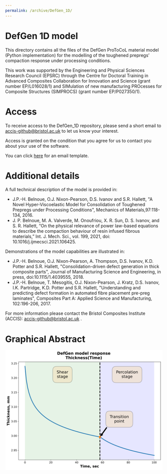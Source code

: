 ```yaml
---
permalink: /archive/DefGen_1D/
---
```


# DefGen 1D model
This directory contains all the files of the DefGen ProToCoL material model (Python implementation) for the modelling of the toughened prepregs’ compaction response under processing conditions.

This work was supported by the Engineering and Physical Sciences Research Council (EPSRC) through the Centre for Doctoral Training in Advanced Composites Collaboration for Innovation and Science (grant number EP/L016028/1) and SIMulation of new manufacturing PROcesses for Composite Structures (SIMPROCS) (grant number EP/P027350/1).

# Access
To receive access to the DefGen_1D repository, please send a short email to accis-github@bristol.ac.uk to let us know your interest.  

Access is granted on the condition that you agree for us to contact you about your use of the software.

You can click [here](mailto:accis-github@bristol.ac.uk?subject=Access%20to%20DefGen_1D%20repository&body=Dear%20ACCIS%2C%20%0A%0AI%20would%20like%20to%20request%20access%20to%20your%20GitHub%20repository%20for%20DefGen_1D.%20%0A%0ABest%20wishes%2C%20%0A%3Cname%3E%0A%3Coptional%20affiliation%3EE) for an email template.

# Additional details

 A full technical description of the model is provided in:
* J.P.-H. Belnoue, O.J. Nixon-Pearson, D.S. Ivanov and S.R. Hallett, "A Novel Hyper-Viscoelastic Model for Consolidation of Toughened Prepregs under Processing Conditions", Mechanics of Materials,97:118-134, 2016.
* J. P. Belnoue, M. A. Valverde, M. Onoufriou, X. R. Sun, D. S. Ivanov, and S. R. Hallett, “On the physical relevance of power law-based equations to describe the compaction behaviour of resin infused fibrous materials,” Int. J. Mech. Sci., vol. 199, 2021, doi: 10.1016/j.ijmecsci.2021.106425.

Demonstrations of the model capabilities are illustrated in:
* J.P.-H. Belnoue, O.J. Nixon-Pearson, A. Thompson, D.S. Ivanov, K.D. Potter and S.R. Hallett, "Consolidation-driven defect generation in thick composite parts", 
Journal of Manufacturing Science and Engineering, in press, doi:10.1115/1.4039555, 2018.
* J.P.-H. Belnoue, T. Mesogitis, O.J. Nixon-Pearson, J. Kratz, D.S. Ivanov, I.K. Partridge, K.D. Potter and S.R. Hallett, "Understanding and predicting defect formation in automated fibre 
placement pre-preg laminates", Composites Part A: Applied Science and Manufacturing, 102:196-206, 2017.

For more information please contact the Bristol Composites Institute (ACCIS): accis-github@bristol.ac.uk . 

# Graphical Abstract

![Graphical abstract for DefGen1D](../img/DefGen1D_GraphicalAbstract.svg "DefGen1D")




